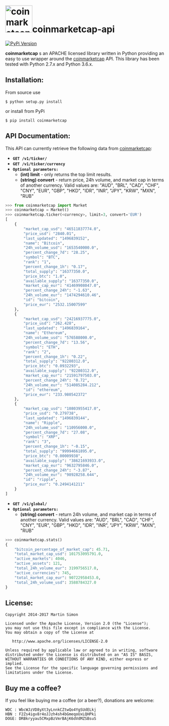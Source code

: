<h1><img src="https://raw.githubusercontent.com/mrsmn/coinmarketcap-api/master/doc/coinmarketcap.png" height=85 alt="coinmarketcap" title="coinmarketcap">coinmarketcap-api</h1>

[![PyPi Version](http://img.shields.io/pypi/v/coinmarketcap.svg)](https://pypi.python.org/pypi/coinmarketcap/)

**coinmarketcap** s an APACHE licensed library written in Python providing an easy to use wrapper around the [coinmarketcap](http://coinmarketcap.com/) API.
This library has been tested with Python 2.7.x and Python 3.6.x.

## Installation:

From source use

    $ python setup.py install

or install from PyPi

    $ pip install coinmarketcap

## API Documentation:

This API can currently retrieve the following data from [coinmarketcap](http://coinmarketcap.com/):

- **`GET /v1/ticker/`**
- **`GET /v1/ticker/currency`**
- **`Optional parameters:`**
    - **(int) limit** - only returns the top limit results.
    - **(string) convert** - return price, 24h volume, and market cap in terms of another currency. Valid values are:
"AUD", "BRL", "CAD", "CHF", "CNY", "EUR", "GBP", "HKD", "IDR", "INR", "JPY", "KRW", "MXN", "RUB"

```python
>>> from coinmarketcap import Market
>>> coinmarketcap = Market()
>>> coinmarketcap.ticker(<currency>, limit=3, convert='EUR')
[
    {
        "market_cap_usd": "46511837774.0",
        "price_usd": "2840.01",
        "last_updated": "1496839152",
        "name": "Bitcoin",
        "24h_volume_usd": "1653540000.0",
        "percent_change_7d": "28.25",
        "symbol": "BTC",
        "rank": "1",
        "percent_change_1h": "0.17",
        "total_supply": "16377350.0",
        "price_btc": "1.0",
        "available_supply": "16377350.0",
        "market_cap_eur": "41469908047.0",
        "percent_change_24h": "-1.63",
        "24h_volume_eur": "1474294610.46",
        "id": "bitcoin",
        "price_eur": "2532.15007599"
    },
    {
        "market_cap_usd": "24216937775.0",
        "price_usd": "262.428",
        "last_updated": "1496839164",
        "name": "Ethereum",
        "24h_volume_usd": "576588000.0",
        "percent_change_7d": "13.56",
        "symbol": "ETH",
        "rank": "2",
        "percent_change_1h": "0.22",
        "total_supply": "92280312.0",
        "price_btc": "0.0932293",
        "available_supply": "92280312.0",
        "market_cap_eur": "21591797503.0",
        "percent_change_24h": "0.72",
        "24h_volume_eur": "514085284.212",
        "id": "ethereum",
        "price_eur": "233.980542372"
    },
    {
        "market_cap_usd": "10803955417.0",
        "price_usd": "0.279738",
        "last_updated": "1496839144",
        "name": "Ripple",
        "24h_volume_usd": "110956000.0",
        "percent_change_7d": "27.08",
        "symbol": "XRP",
        "rank": "3",
        "percent_change_1h": "-0.15",
        "total_supply": "99994661895.0",
        "price_btc": "0.00009938",
        "available_supply": "38621693933.0",
        "market_cap_eur": "9632795846.0",
        "percent_change_24h": "-3.87",
        "24h_volume_eur": "98928258.644",
        "id": "ripple",
        "price_eur": "0.2494141211"
    }
]
```

- **`GET /v1/global/`**
- **`Optional parameters:`**
    - **(string) convert** - return 24h volume, and market cap in terms of another currency. Valid values are:
"AUD", "BRL", "CAD", "CHF", "CNY", "EUR", "GBP", "HKD", "IDR", "INR", "JPY", "KRW", "MXN", "RUB"


```python
>>> coinmarketcap.stats()
{
    "bitcoin_percentage_of_market_cap": 45.71,
    "total_market_cap_usd": 101753095791.0,
    "active_markets": 4046,
    "active_assets": 121,
    "total_24h_volume_eur": 3199756517.0,
    "active_currencies": 745,
    "total_market_cap_eur": 90722958453.0,
    "total_24h_volume_usd": 3588784327.0
}
```

## License:

```
Copyright 2014-2017 Martin Simon

Licensed under the Apache License, Version 2.0 (the "License");
you may not use this file except in compliance with the License.
You may obtain a copy of the License at

   http://www.apache.org/licenses/LICENSE-2.0

Unless required by applicable law or agreed to in writing, software
distributed under the License is distributed on an "AS IS" BASIS,
WITHOUT WARRANTIES OR CONDITIONS OF ANY KIND, either express or implied.
See the License for the specific language governing permissions and
limitations under the License.

```

## Buy me a coffee?

If you feel like buying me a coffee (or a beer?), donations are welcome:

```
WDC : WbcWJzVD8yXt3yLnnkCZtwQo4YgSUdELkj
HBN : F2Zs4igv8r4oJJzh4sh4bGmeqoUxLQHPki
DOGE: DRBkryyau5CMxpBzVmrBAjK6dVdMZSBsuS
```
